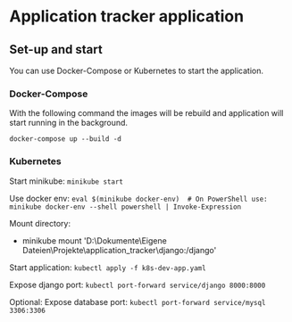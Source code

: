 # Application tracker application

## Set-up and start
You can use Docker-Compose or Kubernetes to start the application.
### Docker-Compose
With the following command the images will be rebuild and application will start running in the background.

``docker-compose up --build -d``

### Kubernetes
Start minikube: ``minikube start``

Use docker env: ``eval $(minikube docker-env)  # On PowerShell use: minikube docker-env --shell powershell | Invoke-Expression``

Mount directory:
- minikube mount 'D:\Dokumente\Eigene Dateien\Projekte\application_tracker\django:/django'

Start application: ``kubectl apply -f k8s-dev-app.yaml``

Expose django port: ``kubectl port-forward service/django 8000:8000 ``

Optional: Expose database port: ``kubectl port-forward service/mysql 3306:3306 ``

